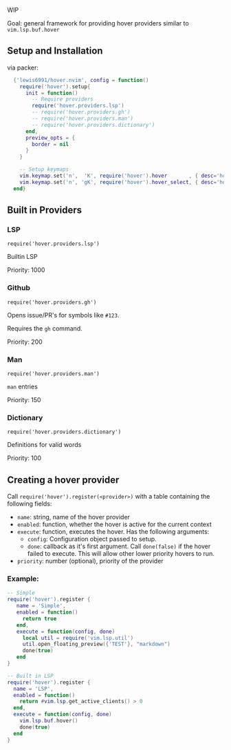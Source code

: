 
WIP

Goal: general framework for providing hover providers similar to `vim.lsp.buf.hover`

## Setup and Installation

via packer:

```lua
  {'lewis6991/hover.nvim', config = function()
    require('hover').setup{
      init = function()
        -- Require providers
        require('hover.providers.lsp')
        -- require('hover.providers.gh')
        -- require('hover.providers.man')
        -- require('hover.providers.dictionary')
      end,
      preview_opts = {
        border = nil
      }
    }

    -- Setup keymaps
    vim.keymap.set('n',  'K', require('hover').hover       , { desc='hover.nvim'         })
    vim.keymap.set('n', 'gK', require('hover').hover_select, { desc='hover.nvim (select)' })
  end}
```

## Built in Providers

### LSP
`require('hover.providers.lsp')`

Builtin LSP

Priority: 1000

### Github
`require('hover.providers.gh')`

Opens issue/PR's for symbols like `#123`.

Requires the `gh` command.

Priority: 200

### Man
`require('hover.providers.man')`

`man` entries

Priority: 150

### Dictionary
`require('hover.providers.dictionary')`

Definitions for valid words

Priority: 100

## Creating a hover provider

Call `require('hover').register(<provider>)` with a table containing the following fields:

- `name`: string, name of the hover provider
- `enabled`: function, whether the hover is active for the current context
- `execute`: function, executes the hover. Has the following arguments:
    - `config`: Configuration object passed to setup.
    - `done`: callback as it's first argument.
  Call `done(false)` if the hover failed to execute. This will allow other lower priority hovers to run.
- `priority`: number (optional), priority of the provider


### Example:

```lua
-- Simple
require('hover').register {
   name = 'Simple',
   enabled = function()
     return true
   end,
   execute = function(config, done)
     local util = require('vim.lsp.util')
     util.open_floating_preview({'TEST'}, "markdown")
     done(true)
   end
}

-- Built in LSP
require('hover').register {
  name = 'LSP',
  enabled = function()
    return #vim.lsp.get_active_clients() > 0
  end,
  execute = function(config, done)
    vim.lsp.buf.hover()
    done(true)
  end
}
```
